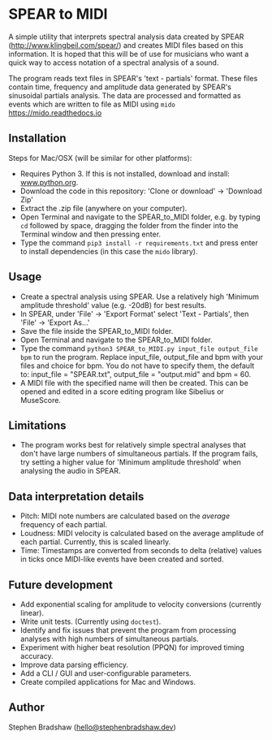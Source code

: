 # SPEAR to MIDI

A simple utility that interprets spectral analysis data created by SPEAR (http://www.klingbeil.com/spear/) and creates MIDI files based on this information. It is hoped that this will be of use for musicians who want a quick way to access notation of a spectral analysis of a sound.

The program reads text files in SPEAR's 'text - partials' format. These files contain time, frequency and amplitude data generated by SPEAR's sinusoidal partials analysis. The data are processed and formatted as events which are written to file as MIDI using `mido` https://mido.readthedocs.io

## Installation
Steps for Mac/OSX (will be similar for other platforms):
* Requires Python 3. If this is not installed, download and install: www.python.org.
* Download the code in this repository: 'Clone or download' -> 'Download Zip'
* Extract the .zip  file (anywhere on your computer).
* Open Terminal and navigate to the SPEAR_to_MIDI folder, e.g. by typing `cd` followed by space, dragging the folder from the finder into the Terminal window and then pressing enter.
* Type the command `pip3 install -r requirements.txt` and press enter to install dependencies (in this case the `mido` library).

## Usage
* Create a spectral analysis using SPEAR. Use a relatively high 'Minimum amplitude threshold' value (e.g. -20dB) for best results.
* In SPEAR, under 'File' -> 'Export Format' select 'Text - Partials', then 'File' -> 'Export As...'
* Save the file inside the SPEAR_to_MIDI folder.
* Open Terminal and navigate to the SPEAR_to_MIDI folder.
* Type the command `python3 SPEAR_to_MIDI.py input_file output_file bpm` to run the program. Replace input_file, output_file and bpm with your files and choice for bpm. You do not have to specify them, the default to: input_file = "SPEAR.txt", output_file = "output.mid" and bpm = 60.
* A MIDI file with the specified name will then be created. This can be opened and edited in a score editing program like Sibelius or MuseScore.

## Limitations

* The program works best for relatively simple spectral analyses that don't have large numbers of simultaneous partials. If the program fails, try setting a higher value for 'Minimum amplitude threshold' when analysing the audio in SPEAR.

## Data interpretation details

* Pitch: MIDI note numbers are calculated based on the *average* frequency of each partial.
* Loudness: MIDI velocity is calculated based on the average amplitude of each partial. Currently, this is scaled linearly.
* Time: Timestamps are converted from seconds to delta (relative) values in ticks once MIDI-like events have been created and sorted.

## Future development
* Add exponential scaling for amplitude to velocity conversions (currently linear).
* Write unit tests. (Currently using `doctest`).
* Identify and fix issues that prevent the program from processing analyses with high numbers of simultaneous partials.
* Experiment with higher beat resolution (PPQN) for improved timing accuracy.
* Improve data parsing efficiency.
* Add a CLI / GUI and user-configurable parameters.
* Create compiled applications for Mac and Windows.

## Author
Stephen Bradshaw (hello@stephenbradshaw.dev)
